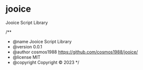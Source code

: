 # jooice
Jooice Script Library

/**
 * @name Jooice Script Library
 * @version 0.0.1
 * @author cosmos1988 <https://github.com/cosmos1988/jooice/>
 * @license MIT
 * @copyright Copyright © 2023 <cosmos1988>
 */
